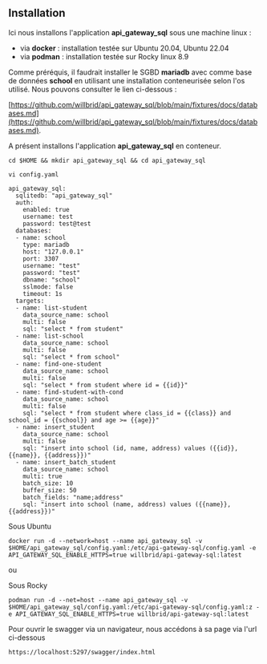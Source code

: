 ## Installation

Ici nous installons l'application **api_gateway_sql** sous une machine linux :
- via **docker** : installation testée sur Ubuntu 20.04, Ubuntu 22.04
- via **podman** : installation testée sur Rocky linux 8.9

Comme préréquis, il faudrait installer le SGBD **mariadb** avec comme base de données **school** en utilisant une installation conteneurisée selon l'os utilisé. Nous pouvons consulter le lien ci-dessous :

[https://github.com/willbrid/api_gateway_sql/blob/main/fixtures/docs/databases.md](https://github.com/willbrid/api_gateway_sql/blob/main/fixtures/docs/databases.md).

A présent installons l'application **api_gateway_sql** en conteneur.

```
cd $HOME && mkdir api_gateway_sql && cd api_gateway_sql
```

```
vi config.yaml
```

```
api_gateway_sql:
  sqlitedb: "api_gateway_sql"
  auth:
    enabled: true
    username: test
    password: test@test
  databases:
  - name: school
    type: mariadb
    host: "127.0.0.1"
    port: 3307
    username: "test"
    password: "test"
    dbname: "school"
    sslmode: false
    timeout: 1s
  targets:
  - name: list-student
    data_source_name: school
    multi: false
    sql: "select * from student"
  - name: list-school
    data_source_name: school
    multi: false
    sql: "select * from school"
  - name: find-one-student
    data_source_name: school
    multi: false
    sql: "select * from student where id = {{id}}"
  - name: find-student-with-cond
    data_source_name: school
    multi: false
    sql: "select * from student where class_id = {{class}} and school_id = {{school}} and age >= {{age}}"
  - name: insert_student
    data_source_name: school
    multi: false
    sql: "insert into school (id, name, address) values ({{id}}, {{name}}, {{address}})"
  - name: insert_batch_student
    data_source_name: school
    multi: true
    batch_size: 10
    buffer_size: 50
    batch_fields: "name;address"
    sql: "insert into school (name, address) values ({{name}}, {{address}})"
```

Sous Ubuntu
```
docker run -d --network=host --name api_gateway_sql -v $HOME/api_gateway_sql/config.yaml:/etc/api-gateway-sql/config.yaml -e API_GATEWAY_SQL_ENABLE_HTTPS=true willbrid/api-gateway-sql:latest
```

ou

Sous Rocky
```
podman run -d --net=host --name api_gateway_sql -v $HOME/api_gateway_sql/config.yaml:/etc/api-gateway-sql/config.yaml:z -e API_GATEWAY_SQL_ENABLE_HTTPS=true willbrid/api-gateway-sql:latest
```

Pour ouvrir le swagger via un navigateur, nous accédons à sa page via l'url ci-dessous

```
https://localhost:5297/swagger/index.html
```